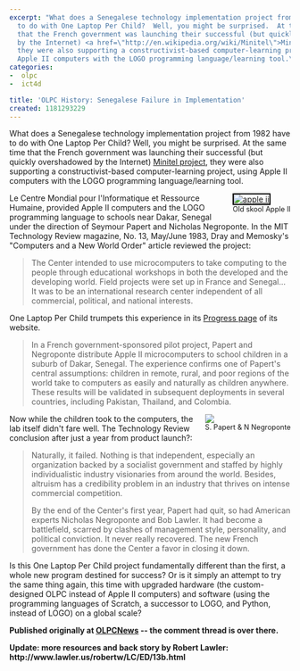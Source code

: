 ```yaml
---
excerpt: "What does a Senegalese technology implementation project from 1982 have
  to do with One Laptop Per Child?  Well, you might be surprised.  At the same time
  that the French government was launching their successful (but quickly overshadowed
  by the Internet) <a href=\"http://en.wikipedia.org/wiki/Minitel\">Minitel project</a>,
  they were also supporting a constructivist-based computer-learning project, using
  Apple II computers with the LOGO programming language/learning tool.\r\n"
categories: 
-  olpc
-  ict4d

title: 'OLPC History: Senegalese Failure in Implementation'
created: 1181293229
---
```

What does a Senegalese technology implementation project from 1982 have to do with One Laptop Per Child?  Well, you might be surprised.  At the same time that the French government was launching their successful (but quickly overshadowed by the Internet) <a href="http://en.wikipedia.org/wiki/Minitel">Minitel project</a>, they were also supporting a constructivist-based computer-learning project, using Apple II computers with the LOGO programming language/learning tool.
<!--break-->
<div style="float: right; margin-left: 10px; margin-bottom: 0px;"><a href="http://www.wikipedia.com"><img src="http://www.olpcnews.com/images/apple-ii.jpg" alt="apple ii" style="border: 2px solid rgb(0, 0, 0);"></a><br> <span style="font-size: 0.9em; margin-top: 0px;">Old skool Apple II</span></div>  

Le Centre Mondial pour l'Informatique et Ressource Humaine, provided Apple II computers and the LOGO programming language to schools near Dakar, Senegal under the direction of Seymour Papert and Nicholas Negroponte.  In the MIT Technology Review magazine, No. 13, May/June 1983,  Dray and Memosky's "Computers and a New World Order" article reviewed the project:<blockquote>The Center intended to use microcomputers to take computing to the people through educational workshops in both the developed and the developing world. Field projects were set up in France and Senegal... It was to be an international research center independent of all commercial, political, and national interests.</blockquote>One Laptop Per Child trumpets this experience in its <a href="http://laptop.org/vision/progress/">Progress page</a> of its website.<blockquote>In a French government-sponsored pilot project, Papert and Negroponte distribute Apple II microcomputers to school children in a suburb of Dakar, Senegal. The experience confirms one of Papert's central assumptions: children in remote, rural, and poor regions of the world take to computers as easily and naturally as children anywhere. These results will be validated in subsequent deployments in several countries, including Pakistan, Thailand, and Colombia.</blockquote><div style="float: right; margin-left: 10px; margin-bottom: 10px;"><a href="http://www.csmonitor.com/2005/0428/p11s02-stct.html"><img src="http://www.olpcnews.com/images/negroponte-papert.jpg" style="border: 0px solid rgb(0, 0, 0);"></a><br><span style="font-size: 0.9em; margin-top: 0px;">S. Papert & N Negroponte</span></div>Now while the children took to the computers, the lab itself didn't fare well.  The Technology Review conclusion after just a year from product launch?:<blockquote>Naturally, it failed. Nothing is that independent, especially an organization backed by a socialist government and staffed by highly individualistic industry visionaries from around the world. Besides, altruism has a credibility problem in an industry that thrives on intense commercial competition. 

By the end of the Center's first year, Papert had quit, so had American experts Nicholas Negroponte and Bob Lawler. It had become a battlefield, scarred by clashes of management style, personality, and political conviction. It never really recovered. The new French government has done the Center a favor in closing it down. </blockquote>Is this One Laptop Per Child project fundamentally different than the first, a whole new program destined for success?  Or is it simply an attempt to try the same thing again, this time with upgraded hardware (the custom-designed OLPC instead of Apple II computers) and software (using the programming languages of Scratch, a successor to LOGO, and Python, instead of LOGO) on a global scale? 

<p><strong>Published originally at <a href="http://www.olpcnews.com/people/negroponte/olpc_history_senegal_failure.html" target="_blank">OLPCNews</a> -- the comment thread is over there.</strong></p>

<p><strong>Update: more resources and back story by Robert Lawler: http://www.lawler.us/robertw/LC/ED/13b.html</strong></p>
